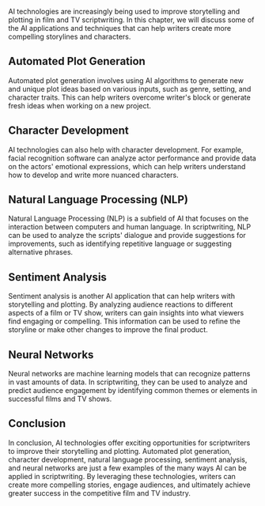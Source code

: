 

AI technologies are increasingly being used to improve storytelling and plotting in film and TV scriptwriting. In this chapter, we will discuss some of the AI applications and techniques that can help writers create more compelling storylines and characters.

Automated Plot Generation
-------------------------

Automated plot generation involves using AI algorithms to generate new and unique plot ideas based on various inputs, such as genre, setting, and character traits. This can help writers overcome writer's block or generate fresh ideas when working on a new project.

Character Development
---------------------

AI technologies can also help with character development. For example, facial recognition software can analyze actor performance and provide data on the actors' emotional expressions, which can help writers understand how to develop and write more nuanced characters.

Natural Language Processing (NLP)
---------------------------------

Natural Language Processing (NLP) is a subfield of AI that focuses on the interaction between computers and human language. In scriptwriting, NLP can be used to analyze the scripts' dialogue and provide suggestions for improvements, such as identifying repetitive language or suggesting alternative phrases.

Sentiment Analysis
------------------

Sentiment analysis is another AI application that can help writers with storytelling and plotting. By analyzing audience reactions to different aspects of a film or TV show, writers can gain insights into what viewers find engaging or compelling. This information can be used to refine the storyline or make other changes to improve the final product.

Neural Networks
---------------

Neural networks are machine learning models that can recognize patterns in vast amounts of data. In scriptwriting, they can be used to analyze and predict audience engagement by identifying common themes or elements in successful films and TV shows.

Conclusion
----------

In conclusion, AI technologies offer exciting opportunities for scriptwriters to improve their storytelling and plotting. Automated plot generation, character development, natural language processing, sentiment analysis, and neural networks are just a few examples of the many ways AI can be applied in scriptwriting. By leveraging these technologies, writers can create more compelling stories, engage audiences, and ultimately achieve greater success in the competitive film and TV industry.
